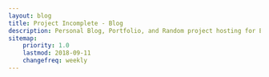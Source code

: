 ```yaml
---
layout: blog
title: Project Incomplete - Blog
description: Personal Blog, Portfolio, and Random project hosting for Emmanuel Medina
sitemap:
    priority: 1.0
    lastmod: 2018-09-11
    changefreq: weekly
---
```

